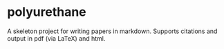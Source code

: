 # polyurethane
A skeleton project for writing papers in markdown. Supports citations and output in pdf (via LaTeX) and html.
